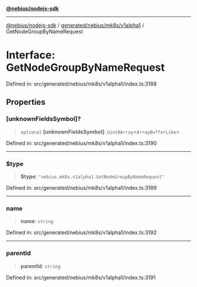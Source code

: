 [**@nebius/nodejs-sdk**](../../../../../README.md)

***

[@nebius/nodejs-sdk](../../../../../README.md) / [generated/nebius/mk8s/v1alpha1](../README.md) / GetNodeGroupByNameRequest

# Interface: GetNodeGroupByNameRequest

Defined in: src/generated/nebius/mk8s/v1alpha1/index.ts:3188

## Properties

### \[unknownFieldsSymbol\]?

> `optional` **\[unknownFieldsSymbol\]**: `Uint8Array`\<`ArrayBufferLike`\>

Defined in: src/generated/nebius/mk8s/v1alpha1/index.ts:3190

***

### $type

> **$type**: `"nebius.mk8s.v1alpha1.GetNodeGroupByNameRequest"`

Defined in: src/generated/nebius/mk8s/v1alpha1/index.ts:3189

***

### name

> **name**: `string`

Defined in: src/generated/nebius/mk8s/v1alpha1/index.ts:3192

***

### parentId

> **parentId**: `string`

Defined in: src/generated/nebius/mk8s/v1alpha1/index.ts:3191
